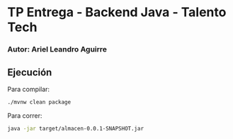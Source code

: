 # TP Entrega - Backend Java - Talento Tech

### Autor: Ariel Leandro Aguirre

## Ejecución

Para compilar:

```bash
./mvnw clean package
```

Para correr:

```bash
java -jar target/almacen-0.0.1-SNAPSHOT.jar
```
